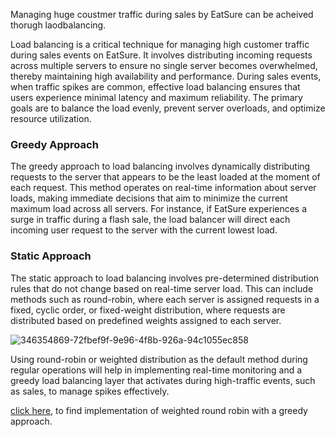 Managing huge coustmer traffic during sales by EatSure can be acheived thorugh laodbalancing.

Load balancing is a critical technique for managing high customer traffic during sales events on EatSure. It involves distributing incoming requests across multiple servers to ensure no single server becomes overwhelmed, thereby maintaining high availability and performance. During sales events, when traffic spikes are common, effective load balancing ensures that users experience minimal latency and maximum reliability. The primary goals are to balance the load evenly, prevent server overloads, and optimize resource utilization.

### Greedy Approach
The greedy approach to load balancing involves dynamically distributing requests to the server that appears to be the least loaded at the moment of each request. This method operates on real-time information about server loads, making immediate decisions that aim to minimize the current maximum load across all servers. For instance, if EatSure experiences a surge in traffic during a flash sale, the load balancer will direct each incoming user request to the server with the current lowest load.

### Static Approach
The static approach to load balancing involves pre-determined distribution rules that do not change based on real-time server load. This can include methods such as round-robin, where each server is assigned requests in a fixed, cyclic order, or fixed-weight distribution, where requests are distributed based on predefined weights assigned to each server.

![346354869-72fbef9f-9e96-4f8b-926a-94c1055ec858](https://github.com/JadenEkbote/portfolio.github.io/assets/97228905/20de99c9-a9fa-41e1-9d54-79750f7e8fca)


Using round-robin or weighted distribution as the default method during regular operations will help in implementing real-time monitoring and a greedy load balancing layer that activates during high-traffic events, such as sales, to manage spikes effectively.

[click here](https://github.com/JadenEkbote/DSA/blob/main/trees/greedy.c), to find implementation of weighted round robin with a greedy approach.

